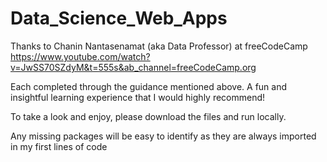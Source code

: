 # Data_Science_Web_Apps

Thanks to Chanin Nantasenamat (aka Data Professor) at freeCodeCamp https://www.youtube.com/watch?v=JwSS70SZdyM&t=555s&ab_channel=freeCodeCamp.org

Each completed through the guidance mentioned above. A fun and insightful learning experience that I would highly recommend!

To take a look and enjoy, please download the files and run locally.

Any missing packages will be easy to identify as they are always imported in my first lines of code
